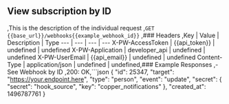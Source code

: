 ## View subscription by ID
,This is the description of the individual request
,```GET {{base_url}}/webhooks{{example_webhook_id}}```
,### Headers
,Key | Value | Description | Type
--- | --- | --- | ---
X-PW-AccessToken | {{api_token}} | undefined | undefined
X-PW-Application | developer_api | undefined | undefined
X-PW-UserEmail | {{api_email}} | undefined | undefined
Content-Type | application/json | undefined | undefined,### Example Responses
,- See Webhook by ID
,200: OK,```json
{
    "id": 25347,
    "target": "https://your.endpoint.here",
    "type": "person",
    "event": "update",
    "secret": {
        "secret": "hook_source",
        "key": "copper_notifications"
    },
    "created_at": 1496787761
}
```